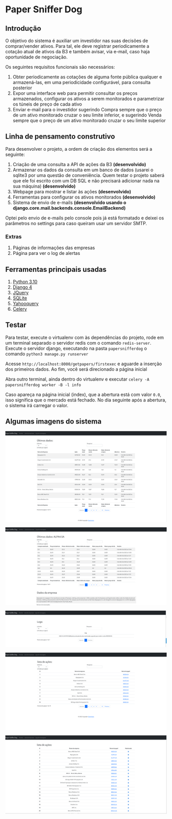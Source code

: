 # Paper Sniffer Dog

## Introdução

O objetivo do sistema é auxiliar um investidor nas suas decisões de comprar/vender ativos. Para tal, ele deve registrar periodicamente a cotação atual de ativos da B3 e também avisar, via e-mail, caso haja oportunidade de negociação.

Os seguintes requisitos funcionais são necessários:

1. Obter periodicamente as cotações de alguma fonte pública qualquer e armazená-las, em uma periodicidade configurável, para consulta posterior
2. Expor uma interface web para permitir consultar os preços armazenados, configurar os ativos a serem monitorados e parametrizar os túneis de preço de cada ativo
3. Enviar e-mail para o investidor sugerindo Compra sempre que o preço de um ativo monitorado cruzar o seu limite inferior, e sugerindo Venda sempre que o preço de um ativo monitorado cruzar o seu limite superior


## Linha de pensamento construtivo

Para desenvolver o projeto, a ordem de criação dos elementos será a seguinte:

1. Criação de uma consulta a API de ações da B3 **(desenvolvido)**
2. Armazenar os dados da consulta em um banco de dados (usarei o sqlite3 por uma questão de conveniência. Quem testar o projeto saberá que ele foi escrito com um DB SQL e não precisará adicionar nada na sua máquina) **(desenvolvido)**
3. Webpage para mostrar e listar às ações **(desenvolvido)**
4. Ferramentas para configurar os ativos monitorados **(desenvolvido)**
5. Sistema de envio de e-mails **(desenvolvido usando o django.core.mail.backends.console.EmailBackend)**

Optei pelo envio de e-mails pelo console pois já está formatado e deixei os parâmetros no settings para caso queiram usar um servidor SMTP.

### Extras
1. Páginas de informações das empresas
2. Página para ver o log de alertas

## Ferramentas principais usadas

1. [Python 3.10](https://docs.python.org/3/)
2. [Django 4](https://docs.djangoproject.com/pt-br/4.0/)
3. [JQuery](https://api.jquery.com/)
4. [SQLite](https://www.sqlite.org/docs.html)
5. [Yahooquery](https://yahooquery.dpguthrie.com/)
6. [Celery](https://docs.celeryq.dev/en/latest/index.html)


## Testar

Para testar, execute o virtualenv com às dependências do projeto, rode em um terminal separado o servidor redis com o comando ```redis-server```. Execute o servidor django, executando na pasta ```papersnifferdog``` o comando ```python3 manage.py runserver```


Acesse ```http://localhost:8000/getpapers/firstexec``` e aguarde a inserção dos primeiros dados. Ao fim, você será direcionado a página inicial

Abra outro terminal, ainda dentro do virtualenv e executar ```celery -A papersnifferdog worker -B -l info```

Caso apareça na página inicial (index), que a abertura está com valor ```0.0```, isso significa que o mercado está fechado. No dia seguinte após a abertura, o sistema irá carregar o valor.

## Algumas imagens do sistema


![Index](Images/index.png "Index")

![Infos](Images/infos.png "infos")

![Logs](Images/logs.png "Logs")

![Ações](Images/papers.png "Ações")

![Monitorados](Images/monitorados.png "Monitorados")
